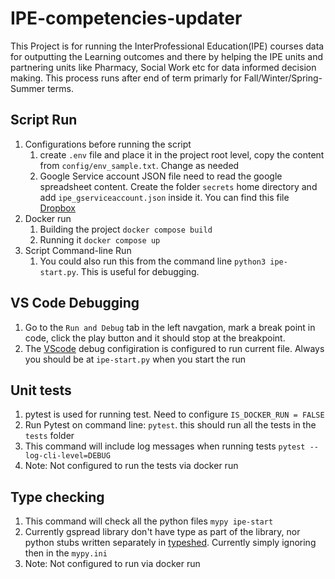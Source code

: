 # IPE-competencies-updater

This Project is for running the InterProfessional Education(IPE) courses data for outputting the Learning outcomes and there by helping the IPE units and partnering units like Pharmacy, Social Work etc for data informed decision making. This process runs after end of term primarly for Fall/Winter/Spring-Summer terms.  

## Script Run
1. Configurations before running the script
    1. create `.env` file and place it in the project root level, copy the content from `config/env_sample.txt`. Change as needed 
    2. Google Service account JSON file need to read the google spreadsheet content. Create the folder `secrets` home directory and add `ipe_gserviceaccount.json` inside it. You can find this file [Dropbox](https://www.dropbox.com/home/TL%20Security%20files/IPE%20Process)
2. Docker run 
   1. Building the project `docker compose build`
   2. Running it `docker compose up`
3. Script Command-line Run
   1. You could also run this from the command line `python3 ipe-start.py`. This is useful for debugging.

## VS Code Debugging
1. Go to the `Run and Debug` tab in the left navgation, mark a break point in code, click the play button and it should stop at the breakpoint.
2. The [VScode](https://code.visualstudio.com/docs/python/debugging) debug configiration is configured to run current file. Always you should be at `ipe-start.py` when you start the run

## Unit tests
1. pytest is used for running test. Need to configure `IS_DOCKER_RUN = FALSE`
2. Run Pytest on command line: `pytest`. this should run all the tests in the `tests` folder
3. This command will include log messages when running tests `pytest --log-cli-level=DEBUG`
4. Note: Not configured to run the tests via docker run

## Type checking
1. This command will check all the python files `mypy ipe-start`
2. Currently gspread library don't have type as part of the library, nor python stubs written separately in [typeshed](https://github.com/python/typeshed). Currently simply ignoring then in the `mypy.ini`
3. Note: Not configured to run via docker run

